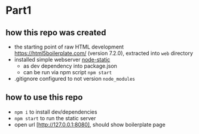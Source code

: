 # Part1

## how this repo was created
- the starting point of raw HTML development https://html5boilerplate.com/ (version 7.2.0), extracted into `web` directory
- installed simple webserver [node-static](https://www.npmjs.com/package/node-static)
    - as dev dependency into package.json
    - can be run via npm script `npm start`
- .gitignore configured to not version `node_modules`

## how to use this repo
- `npm i` to install dev/dependencies
- `npm start` to run the static server
- open url [http://127.0.0.1:8080], should show boilerplate page
